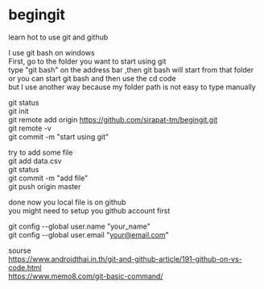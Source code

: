 # begingit
learn hot to use git and github  

I use git bash on windows   
First, go to the folder you want to start using git  
type "git bash" on the address bar ,then git bash will start from that folder  
or you can start git bash and then use the cd code  
but I use another way because my folder path is not easy to type manually  

git status  
git init  
git remote add origin https://github.com/sirapat-tm/begingit.git  
git remote -v  
git commit -m "start using git"  

try to add some file  
git add data.csv  
git status  
git commit -m "add file"  
git push origin master  

done now you local file is on github  
you might need to setup you github account first  

git config --global user.name "your_name"  
git config --global user.email "your@email.com"  

sourse  
https://www.androidthai.in.th/git-and-github-article/191-github-on-vs-code.html  
https://www.memo8.com/git-basic-command/  
